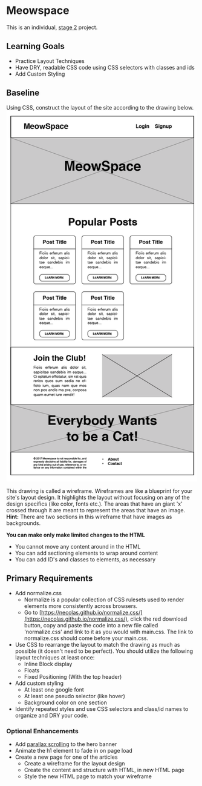 # Meowspace

This is an individual, [stage 2](https://github.com/Ada-Developers-Academy/pedagogy/blob/master/classroom/rule-of-three.md) project.

## Learning Goals
- Practice Layout Techniques
- Have DRY, readable CSS code using CSS selectors with classes and ids
- Add Custom Styling

## Baseline
Using CSS, construct the layout of the site according to the drawing below.
![Meowspace Wireframe](./assets/meowspace.png)


This drawing is called a wireframe. Wireframes are like a blueprint for your site's layout design. It highlights the layout without focusing on any of the design specifics (like color, fonts etc.). The areas that have an giant 'x' crossed through it are meant to represent the areas that have an image. **Hint:** There are two sections in this wireframe that have images as backgrounds.


**You can make only make limited changes to the HTML**
  - You cannot move any content around in the HTML
  - You can add sectioning elements to wrap around content
  - You can add ID's and classes to elements, as necessary

## Primary Requirements

- Add normalize.css
  - Normalize is a popular collection of CSS rulesets used to render elements more consistently across browsers.
  - Go to [https://necolas.github.io/normalize.css/](https://necolas.github.io/normalize.css/), click the red download button, copy and paste the code into a new file called 'normalize.css' and link to it as you would with main.css. The link to normalize.css should come before your main.css.
- Use CSS to rearrange the layout to match the drawing as much as possible (it doesn't need to be perfect). You should utilize the following layout techniques at least once:
  - Inline Block display
  - Floats
  - Fixed Positioning (With the top header)
- Add custom styling
  - At least one google font
  - At least one pseudo selector (like hover)
  - Background color on one section
-  Identify repeated styles and use CSS selectors and class/id names to organize and DRY your code.



### Optional Enhancements

- Add [parallax scrolling](https://www.w3schools.com/howto/howto_css_parallax.asp) to the hero banner
- Animate the h1 element to fade in on page load
- Create a new page for one of the articles
  - Create a wireframe for the layout design
  - Create the content and structure with HTML, in new HTML page
  - Style the new HTML page to match your wireframe
